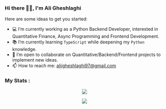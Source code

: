 ### Hi there 👋🏻, I'm Ali Gheshlaghi

Here are some ideas to get you started:

- 💻 I’m currently working as a Python Backend Developer, interested in Quantitative Finance, Async Programming and Frontend Development.
- 📚 I’m currently learning `TypeScript` while deepening my `Python` knowledge.
- 👥 I’m open to collaborate on Quantitative/Backend/Frontend projects to implement new ideas.
- 📫 How to reach me: aliigheshlaghi97@gmail.com

### My Stats :

<p align="center">
  <img src="https://github-stats-aggregator.vercel.app/api?user=aligheshlaghi97&org=Finance-Insight-Lab&v=01"/>

</p>

<p align="center">
  <img src="https://github-readme-stats-sigma-five.vercel.app/api/top-langs/?username=aligheshlaghi97&hide=TeX,OpenEdge%20ABL&layout=compact&show_icons=true&theme=dark&count_private=true"/>

</p>
